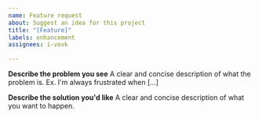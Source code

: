 ```yaml
---
name: Feature request
about: Suggest an idea for this project
title: "[Feature]"
labels: enhancement
assignees: i-vovk

---
```


**Describe the problem you see**
A clear and concise description of what the problem is. Ex. I'm always frustrated when [...]

**Describe the solution you'd like**
A clear and concise description of what you want to happen.
